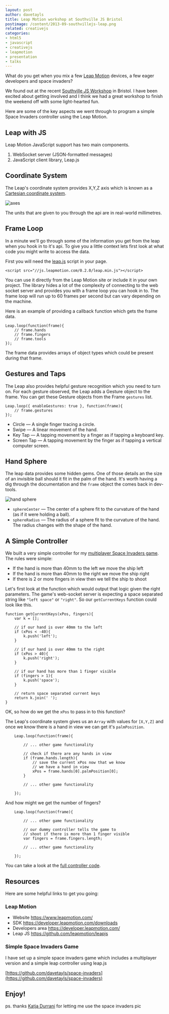```yaml
---
layout: post
author: davetayls
title: Leap Motion workshop at Southville JS Bristol
postimage: /content/2013-09-southvillejs-leap.png
related: creativejs
categories:
- html5
- javascript
- creativejs
- leapmotion
- presentation
- talks
---
```


What do you get when you mix a few [Leap Motion](http://leapmotion.com) devices, a few eager developers and space invaders? 

We found out at the recent [Southville JS Workshop](http://www.meetup.com/SouthvilleJS/events/130960852/) in Bristol. I have been excited about getting involved and I think we had a great workshop to finish the weekend off with some light-hearted fun.

Here are some of the key aspects we went through to program a simple Space Invaders controller using the Leap Motion.

## Leap with JS

Leap Motion JavaScript support has two main components.

1. WebSocket server (JSON-formatted messages)
2. JavaScript client library, Leap.js

## Coordinate System

The Leap's coordinate system provides X,Y,Z axis which is known as a [Cartesian coordinate system](http://en.wikipedia.org/wiki/Cartesian_coordinate_system).

![axes](/content/2013-09-leap_axes.png)

The units that are given to you through the api are in real-world millimetres.

## Frame Loop

In a minute we'll go through some of the information you get from the leap when you hook in to it's api. To give you a little context lets first look at what code you might write to access the data.

First you will need the [leap.js](http://js.leapmotion.com/) script in your page.

    <script src="//js.leapmotion.com/0.2.0/leap.min.js"></script>
    
You can use it directly from the Leap Motion site or include it in your own project. The library hides a lot of the complexity of connecting to the web socket server and provides you with a frame loop you can hook in to. The frame loop will run up to 60 frames per second but can vary depending on the machine.

Here is an example of providing a callback function which gets the frame data.

    Leap.loop(function(frame){
        // frame.hands
        // frame.fingers
        // frame.tools
    });

The frame data provides arrays of object types which could be present during that frame.

## Gestures and Taps

The Leap also provides helpful gesture recognition which you need to turn on. For each gesture observed, the Leap adds a Gesture object to the frame. You can get these Gesture objects from the Frame `gestures` list.

    Leap.loop({ enableGestures: true }, function(frame){
        // frame.gestures
    });

 - Circle — A single finger tracing a circle.
 - Swipe — A linear movement of the hand.
 - Key Tap — A tapping movement by a finger as if tapping a keyboard key.
 - Screen Tap — A tapping movement by the finger as if tapping a vertical computer screen.
 
## Hand Sphere

The leap data provides some hidden gems. One of those details an the size of an invisible ball should it fit in the palm of the hand. It's worth having a dig through the documentation and the `frame` object the comes back in dev-tools.

![hand sphere](/content/2013-09-leap_hand_ball.png)

 - `sphereCenter` — The center of a sphere fit to the curvature of the hand (as if it were holding a ball).
 - `sphereRadius` — The radius of a sphere fit to the curvature of the hand. The radius changes with the shape of the hand.

## A Simple Controller

We built a very simple controller for my [multiplayer Space Invaders game](https://github.com/davetayls/space-invaders). The rules were simple:

 - If the hand is more than 40mm to the left we move the ship left
 - If the hand is more than 40mm to the right we move the ship right
 - If there is 2 or more fingers in view then we tell the ship to shoot

Let's first look at the function which would output that logic given the right parameters. The game's web-socket server is expecting a space separated string like `"left space"` or `"right"`. So our `getCurrentKeys` function could look like this.

    function getCurrentKeys(xPos, fingers){
        var k = [];

        // if our hand is over 40mm to the left
        if (xPos < -40){
            k.push('left');
        }

        // if our hand is over 40mm to the right
        if (xPos > 40){
            k.push('right');
        }

        // if our hand has more than 1 finger visible
        if (fingers > 1){
            k.push('space');
        }

        // return space separated current keys
        return k.join(' ');
    }

OK, so how do we get the `xPos` to pass in to this function?

The Leap's coordinate system gives us an `Array` with values for `[X,Y,Z]` and once we know there is a hand in view we can get it's `palmPosition`.

        Leap.loop(function(frame){

            // ... other game functionality
        
            // check if there are any hands in view
            if (frame.hands.length){
                // save the current xPos now that we know
                // we have a hand in view
                xPos = frame.hands[0].palmPosition[0];
            }        
            
            // ... other game functionality
            
        });

And how might we get the number of fingers?

        Leap.loop(function(frame){

            // ... other game functionality
        
            // our dummy controller tells the game to
            // shoot if there is more than 1 finger visible
            var fingers = frame.fingers.length;
                        
            // ... other game functionality
            
        });

You can take a look at the [full controller code](https://github.com/davetayls/space-invaders/blob/gh-pages/multiplayer/public/controller-leap-motion.js).

## Resources

Here are some helpful links to get you going:

### Leap Motion
 - Website <https://www.leapmotion.com/>
 - SDK <https://developer.leapmotion.com/downloads>
 - Developers area <https://developer.leapmotion.com/>
 - Leap JS <https://github.com/leapmotion/leapjs>
 
### Simple Space Invaders Game

I have set up a simple space invaders game which includes a multiplayer version and a simple leap controller using leap.js

[https://github.com/davetayls/space-invaders](https://github.com/davetayls/space-invaders)

## Enjoy!

ps. thanks [Katja Durrani](http://blog.kdurrani.co.uk/2013/09/11/SouthvilleJS-JavaScript-workshop/) for letting me use the space invaders pic




